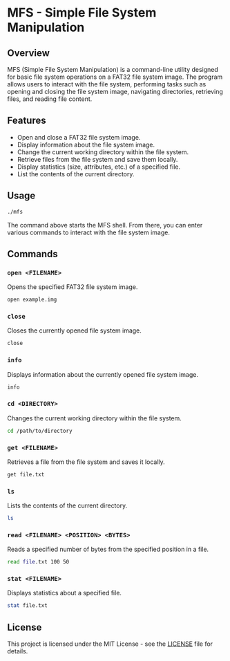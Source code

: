 # MFS - Simple File System Manipulation

## Overview

MFS (Simple File System Manipulation) is a command-line utility designed for basic file system operations on a FAT32 file system image. The program allows users to interact with the file system, performing tasks such as opening and closing the file system image, navigating directories, retrieving files, and reading file content.

## Features

- Open and close a FAT32 file system image.
- Display information about the file system image.
- Change the current working directory within the file system.
- Retrieve files from the file system and save them locally.
- Display statistics (size, attributes, etc.) of a specified file.
- List the contents of the current directory.

## Usage

```bash
./mfs
```

The command above starts the MFS shell. From there, you can enter various commands to interact with the file system image.

## Commands

### `open <FILENAME>`

Opens the specified FAT32 file system image.

```bash
open example.img
```

### `close`

Closes the currently opened file system image.

```bash
close
```

### `info`

Displays information about the currently opened file system image.

```bash
info
```

### `cd <DIRECTORY>`

Changes the current working directory within the file system.

```bash
cd /path/to/directory
```

### `get <FILENAME>`

Retrieves a file from the file system and saves it locally.

```bash
get file.txt
```

### `ls`

Lists the contents of the current directory.

```bash
ls
```

### `read <FILENAME> <POSITION> <BYTES>`

Reads a specified number of bytes from the specified position in a file.

```bash
read file.txt 100 50
```

### `stat <FILENAME>`

Displays statistics about a specified file.

```bash
stat file.txt
```

## License

This project is licensed under the MIT License - see the [LICENSE](LICENSE) file for details.
